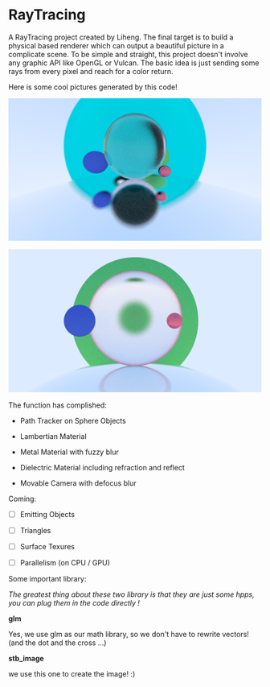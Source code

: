 # RayTracing

A RayTracing project created by Liheng. The final target is to build a physical based renderer which can output a beautiful picture in a complicate scene. To be simple and straight, this project doesn't involve any graphic API like OpenGL or Vulcan. The basic idea is just sending some rays from every pixel and reach for a color return.

Here is some cool pictures generated by this code!

![image](EasyRayTracing/assets/TEST2.png)

![image](EasyRayTracing/assets/TEST1.png)

The function has complished:

* Path Tracker on Sphere Objects

* Lambertian Material

* Metal Material with fuzzy blur

* Dielectric Material including refraction and reflect

* Movable Camera with defocus blur

Coming:

- [ ] Emitting Objects

- [ ] Triangles

- [ ] Surface Texures

- [ ] Parallelism (on CPU / GPU)

Some important library:

*The greatest thing about these two library is that they are just some hpps, you can plug them in the code directly !*

**glm**

Yes, we use glm as our math library, so we don't have to rewrite vectors! (and the dot and the cross ...)

**stb_image**

we use this one to create the image! :)
